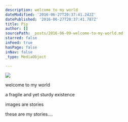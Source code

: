 ```yaml
---
description: welcome to my world
dateModified: '2016-06-27T20:37:41.242Z'
datePublished: '2016-06-27T20:37:41.787Z'
title: Pip
author: []
sourcePath: _posts/2016-06-09-welcome-to-my-world.md
starred: false
inFeed: true
hasPage: false
inNav: false
_type: MediaObject

---
```

![](https://the-grid-user-content.s3-us-west-2.amazonaws.com/c41a6aed-a040-4d1e-82eb-316440d30017.jpg)

welcome to my world

a fragile and yet sturdy existence

images are stories

these are my stories....